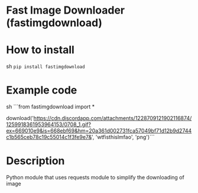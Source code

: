 # Fast Image Downloader (fastimgdownload)

# How to install
sh ```pip install fastimgdownload```

# Example code
sh ```from fastimgdownload import *

download('https://cdn.discordapp.com/attachments/1228709121902116874/1259918361953964153/0708_1.gif?ex=669010e9&is=668ebf69&hm=20a361d002731fca57049bf71d12b9d2744c1b565ceb78c19c55014c1f3fe9e7&', 
         'wtfisthislmfao', 'png')```

# Description

Python module that uses requests module to simplify the downloading of image
